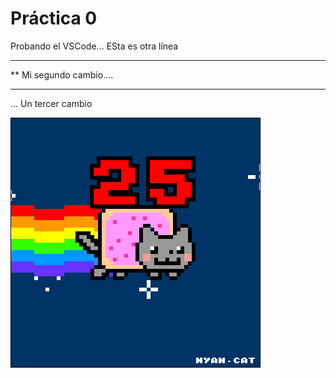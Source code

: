  # Práctica 0

Probando el VSCode...
ESta es otra línea

***********************
**  Mi segundo cambio....
*************************

... Un tercer cambio


![](Ejercicio2-img1.gif)